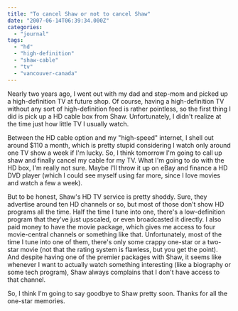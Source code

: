 ```yaml
---
title: "To cancel Shaw or not to cancel Shaw"
date: "2007-06-14T06:39:34.000Z"
categories: 
  - "journal"
tags: 
  - "hd"
  - "high-definition"
  - "shaw-cable"
  - "tv"
  - "vancouver-canada"
---
```


Nearly two years ago, I went out with my dad and step-mom and picked up a high-definition TV at future shop. Of course, having a high-definition TV without any sort of high-definition feed is rather pointless, so the first thing I did is pick up a HD cable box from Shaw. Unfortunately, I didn't realize at the time just how little TV I usually watch.

Between the HD cable option and my "high-speed" internet, I shell out around $110 a month, which is pretty stupid considering I watch only around one TV show a week if I'm lucky. So, I think tomorrow I'm going to call up shaw and finally cancel my cable for my TV. What I'm going to do with the HD box, I'm really not sure. Maybe I'll throw it up on eBay and finance a HD DVD player (which I could see myself using far more, since I love movies and watch a few a week).

But to be honest, Shaw's HD TV service is pretty shoddy. Sure, they advertise around ten HD channels or so, but most of those don't show HD programs all the time. Half the time I tune into one, there's a low-definition program that they've just upscaled, or even broadcasted it directly. I also paid money to have the movie package, which gives me access to four movie-central channels or something like that. Unfortunately, most of the time I tune into one of them, there's only some crappy one-star or a two-star movie (not that the rating system is flawless, but you get the point). And despite having one of the premier packages with Shaw, it seems like whenever I want to actually watch something interesting (like a biography or some tech program), Shaw always complains that I don't have access to that channel.

So, I think I'm going to say goodbye to Shaw pretty soon. Thanks for all the one-star memories.
